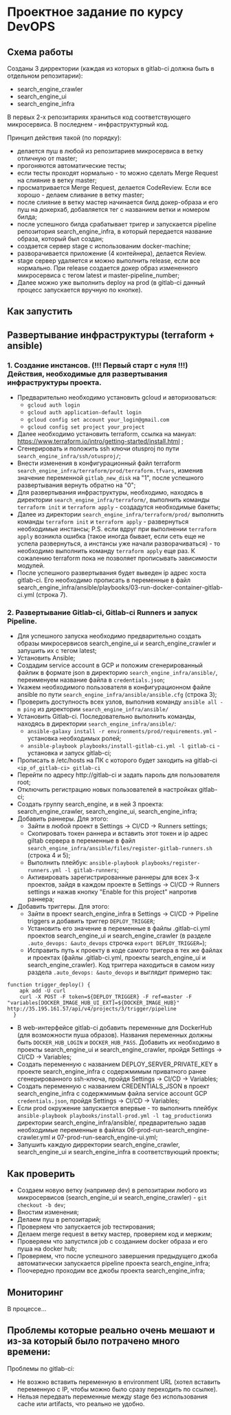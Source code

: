 # Проектное задание по курсу DevOPS

## Схема работы
Созданы 3 дирректории (каждая из которых в gitlab-ci должна быть в отдельном репозитарии):
- search_engine_crawler
- search_engine_ui
- search_engine_infra

В первых 2-х репозитариях храниться код соответствующего микросервиса. В последнем - инфраструктурный код. 

Принцип действия такой (по порядку):
- делается пуш в любой из репозитариев микросервиса в ветку отличную от master;
- прогоняются автоматические тесты;
- если тесты проходят нормально - то можно сделать Merge Request на слияние в ветку master;
- просматривается Merge Request, делается CodeReview. Если все хорошо - делаем сливание в ветку master;
- после слияние в ветку мастер начинается билд докер-образа и его пуш на докерхаб, добавляется тег с названием ветки и номером билда;
- после успешного билда срабатывает тригер и запускается pipeline репозитория search_engine_infra, в который передается название образа, который был создан;
- создается сервер stage с использованим docker-machine;
- разворачивается приложение (4 контейнера), делается Review. 
- stage сервер удаляется и можно выполнить release, если все нормально. При release создается докер образ измененного микросервиса с тегом latest и master-pipeline_number;
- Далее можно уже выполнить deploy на prod (в gitlab-ci данный процесс запускается вручную по кнопке). 


## Как запустить

## Развертывание инфраструктуры (terraform + ansible)
### 1. Создание инстансов. (!!! Первый старт с нуля !!!) Действия, необходимые для развертывания инфраструктуры проекта.
- Предварительно необходимо установить gcloud и авторизоваться: 
  - `gcloud auth login`
  - `gcloud auth application-default login`
  - `gcloud config set account your_login@gmail.com`
  - `gcloud config set project your_project`
- Далее необходимо установить terraform, ссылка на мануал: https://www.terraform.io/intro/getting-started/install.html ;
- Сгенерировать и положить ssh ключи otusproj по пути `search_engine_infra/ssh/otusproj/`;
- Внести изменения в конфигурационный файл terraform `search_engine_infra/terraform/prod/terraform.tfvars`, изменив значение переменной `gitlab_new_disk` на "1", после успешного развертывания вернуть обратно на "0"; 
- Для развертывания инфраструктуры, необходимо, находясь в директории `search_engine_infra/terraform/`, выполнить команды `terraform init` и `terraform apply` - создадутся необходимые бакеты;
- Далее из директории `search_engine_infra/terraform/prod/` выполнить команды `terraform init` и `terraform apply` - развернуться необходимые инстансы; P.S. если вдруг при выполнении `terraform apply` возникла ошибка (такое иногда бывает, если сеть еще не успела развернуться, а инстансы уже начали разворачиваться) - то необходимо выполнить команду `terraform apply` еще раз. К сожалению terraform пока не позволяет прописывать зависимости модулей.
- После успешного развертывания будет выведен ip адрес хоста gitlab-ci. Его необходимо прописать в переменные в файл search_engine_infra/ansible/playbooks/03-run-docker-container-gitlab-ci.yml (строка 7).

### 2. Развертывание Gitlab-ci, Gitlab-ci Runners и запуск Pipeline.
- Для успешного запуска необходимо предварительно создать образы микросервисов search_engine_ui и search_engine_crawler и запушить их с тегом latest;
- Установить Ansible;
- Создадим service account в GCP и положим сгенерированный файлик в формате json в директорию `search_engine_infra/ansible/`, переименуем название файла в `credentials.json`;
- Укажем необходимого пользователя в конфигурационном файле ansible по пути `search_engine_infra/ansible/ansible.cfg` (строка 3);
- Проверить доступность всех узлов, выполнив команду `ansible all -m ping` из директории `search_engine_infra/ansible/`
- Установить Gitlab-ci. Последовательно выполнить команды, находясь в директории `search_engine_infra/ansible/`: 
  - `ansible-galaxy install -r environments/prod/requirements.yml` - установка необходимых ролей;
  - `ansible-playbook playbooks/install-gitlab-ci.yml -l gitlab-ci` - установка и запуск gitlab-ci;
- Прописать в /etc/hosts на ПК с которого будет заходить на gitlab-ci `<ip_of_gitlab-ci> gitlab-ci`
- Перейти по адресу http://gitlab-ci и задать пароль для пользователя root;
- Отключить регистрацию новых пользователей в настройках gitlab-ci;
- Создать группу search_engine, и в ней 3 проекта: search_engine_crawler, search_engine_ui, search_engine_infra;
- Добавить раннеры. Для этого: 
  - Зайти в любой проект в Settings -> CI/CD -> Runners settings;
  - Скопировать токен раннера и вставить этот токен и ip адрес giltab сервера в переменные в файл `search_engine_infra/ansible/files/register-gitlab-runners.sh` (строка 4 и 5);
  - Выполнить плейбук: `ansible-playbook playbooks/register-runners.yml -l gitlab-runners`;
  - Активировать зарегистрированные раннеры для всех 3-х проектов, зайдя в каждом проекте в Settings -> CI/CD -> Runners settings и нажав кнопку "Enable for this project" напротив раннера;
- Добавить триггеры. Для этого:
  - Зайти в проект search_engine_infra в Settings -> CI/CD -> Pipeline triggers и добавить триггер `DEPLOY_TRIGGER`;
  - Установить его значение в переменные в файлы .gitlab-ci.yml проектов search_engine_ui и search_engine_crawler (в разделе `.auto_devops: &auto_devops` строчка `export DEPLOY_TRIGGER=`);
  - Исправить путь к проекту в коде самого тригера в тех же файлах и проектах (файлы .gitlab-ci.yml, проекты search_engine_ui и search_engine_crawler). Код триггера находиться в самом низу раздела `.auto_devops: &auto_devops` и выглядит примерно так: 
```
function trigger_deploy() {
    apk add -U curl 
    curl -X POST -F token=${DEPLOY_TRIGGER} -F ref=master -F "variables[DOCKER_IMAGE_HUB_UI_EXT]=${DOCKER_IMAGE_HUB}" http://35.195.161.57/api/v4/projects/3/trigger/pipeline
  }
```
- В web-интерфейсе gitlab-ci добавить переменные для DockerHub (для возможности пуша образов). Названия переменных должны быть `DOCKER_HUB_LOGIN` и `DOCKER_HUB_PASS`. Добавить их необходимо в проекты search_engine_ui и search_engine_crawler, пройдя Settings -> CI/CD -> Variables; 
- Создать переменную с названием DEPLOY_SERVER_PRIVATE_KEY в проекте search_engine_infra с содержмимым приватного ранее сгенерированного ssh-ключа, пройдя Settings -> CI/CD -> Variables;
- Создать переменную с названием CREDENTIALS_JSON в проект search_engine_infra с содержмимым файла service account GCP `credentials.json`, пройдя Settings -> CI/CD -> Variables;
- Если prod окружение запускается впервые - то выполнить плейбук `ansible-playbook playbooks/install-prod.yml -l tag_production`из директории search_engine_infra/ansible/, предварительно задав необходимые переменные в файлах 06-prod-run-search_engine-crawler.yml и 07-prod-run-search_engine-ui.yml; 
- Запушить каждую дирректории search_engine_crawler, search_engine_ui и search_engine_infra в соответствующий проекты;


## Как проверить
- Создаем новую ветку (например dev) в репозитарии любого из микросервисов (search_engine_ui и search_engine_crawler) - `git checkout -b dev`;
- Вностим изменения;
- Делаем пуш в репозитарий;
- Проверяем что запускается job тестирования;
- Делаем merge request в ветку мастер, проверяем код и мержим;
- Проверяем что запустился job с созданием docker образа и его пуша на docker hub;
- Проверяем, что после успешного завершения предыдущего джоба автоматически запускается pipeline проекта search_engine_infra;
- Поочередно проходим все джобы проекта search_engine_infra;


## Мониторинг
В процессе...


## Проблемы которые реально очень мешают и из-за который было потрачено много времени:
Проблемы по gitlab-ci:
- Не возжно вставить переменную в environment URL (хотел вставить переменную с IP, чтобы можно было сразу переходить по ссылке). 
- Нельзя передвать переменные между stage без использования cache или artifacts, что реально не удобно.



